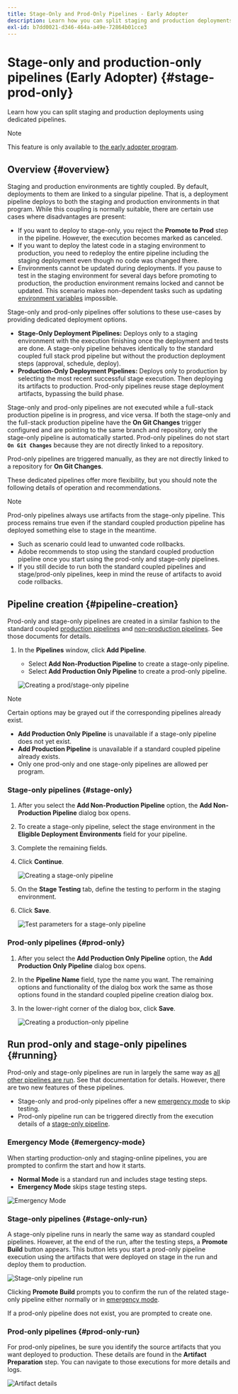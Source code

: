 ```yaml
---
title: Stage-Only and Prod-Only Pipelines - Early Adopter
description: Learn how you can split staging and production deployments using dedicated pipelines.
exl-id: b7dd0021-d346-464a-a49e-72864b01cce3
---
```

# Stage-only and production-only pipelines (Early Adopter) {#stage-prod-only}

Learn how you can split staging and production deployments using dedicated pipelines.

>[!NOTE]
>
>This feature is only available to [the early adopter program](/help/release-notes/2024/2024-8-0.md).

## Overview {#overview}

Staging and production environments are tightly coupled. By default, deployments to them are linked to a singular pipeline. That is, a deployment pipeline deploys to both the staging and production environments in that program. While this coupling is normally suitable, there are certain use cases where disadvantages are present:

* If you want to deploy to stage-only, you reject the **Promote to Prod** step in the pipeline. However, the execution becomes marked as canceled.
* If you want to deploy the latest code in a staging environment to production, you need to redeploy the entire pipeline including the staging deployment even though no code was changed there.
* Environments cannot be updated during deployments. If you pause to test in the staging environment for several days before promoting to production, the production environment remains locked and cannot be updated. This scenario makes non-dependent tasks such as updating [environment variables](/help/getting-started/build-environment.md#environment-variables) impossible.

Stage-only and prod-only pipelines offer solutions to these use-cases by providing dedicated deployment options.

* **Stage-Only Deployment Pipelines:** Deploys only to a staging environment with the execution finishing once the deployment and tests are done. A stage-only pipeline behaves identically to the standard coupled full stack prod pipeline but without the production deployment steps (approval, schedule, deploy).
* **Production-Only Deployment Pipelines:** Deploys only to production by selecting the most recent successful stage execution. Then deploying its artifacts to production. Prod-only pipelines reuse stage deployment artifacts, bypassing the build phase.

Stage-only and prod-only pipelines are not executed while a full-stack production pipeline is in progress, and vice versa. If both the stage-only and the full-stack production pipeline have the **On Git Changes** trigger configured and are pointing to the same branch and repository, only the stage-only pipeline is automatically started. Prod-only pipelines do not start **`On Git Changes`** because they are not directly linked to a repository.

Prod-only pipelines are triggered manually, as they are not directly linked to a repository for **On Git Changes**.

These dedicated pipelines offer more flexibility, but you should note the following details of operation and recommendations.

>[!NOTE]
>
>Prod-only pipelines always use artifacts from the stage-only pipeline. This process remains true even if the standard coupled production pipeline has deployed something else to stage in the meantime.
>
>* Such as scenario could lead to unwanted code rollbacks.
>* Adobe recommends to stop using the standard coupled production pipeline once you start using the prod-only and stage-only pipelines.
>* If you still decide to run both the standard coupled pipelines and stage/prod-only pipelines, keep in mind the reuse of artifacts to avoid code rollbacks.

## Pipeline creation {#pipeline-creation}

Prod-only and stage-only pipelines are created in a similar fashion to the standard coupled [production pipelines](/help/using/production-pipelines.md) and [non-production pipelines](/help/using/non-production-pipelines.md). See those documents for details.

1. In the **Pipelines** window, click **Add Pipeline**.

   * Select **Add Non-Production Pipeline** to create a stage-only pipeline.
   * Select **Add Production Only Pipeline** to create a prod-only pipeline.

   ![Creating a prod/stage-only pipeline](/help/assets/configure-pipelines/prod-stage-pipelines.png)

>[!NOTE]
>
>Certain options may be grayed out if the corresponding pipelines already exist.
>
>* **Add Production Only Pipeline** is unavailable if a stage-only pipeline does not yet exist.
>* **Add Production Pipeline** is unavailable if a standard coupled pipeline already exists.
>* Only one prod-only and one stage-only pipelines are allowed per program.

### Stage-only pipelines {#stage-only}

1. After you select the **Add Non-Production Pipeline** option, the **Add Non-Production Pipeline** dialog box opens.
1. To create a stage-only pipeline, select the stage environment in the **Eligible Deployment Environments** field for your pipeline.
1. Complete the remaining fields.
1. Click **Continue**.

   ![Creating a stage-only pipeline](/help/assets/configure-pipelines/stage-only.png)

1. On the **Stage Testing** tab, define the testing to perform in the staging environment. 
1. Click **Save**.

   ![Test parameters for a stage-only pipeline](/help/assets/configure-pipelines/stage-only-test.png)

### Prod-only pipelines {#prod-only}

1. After you select the **Add Production Only Pipeline** option, the **Add Production Only Pipeline** dialog box opens.
1. In the **Pipeline Name** field, type the name you want. The remaining options and functionality of the dialog box work the same as those options found in the standard coupled pipeline creation dialog box. 
1. In the lower-right corner of the dialog box, click **Save**.

   ![Creating a production-only pipeline](/help/assets/configure-pipelines/prod-only-pipeline.png)

## Run prod-only and stage-only pipelines {#running}

Prod-only and stage-only pipelines are run in largely the same way as [all other pipelines are run](/help/using/managing-pipelines.md#running-pipelines). See that documentation for details. However, there are two new features of these pipelines.

* Stage-only and prod-only pipelines offer a new [emergency mode](#emergency-mode) to skip testing.
* Prod-only pipeline run can be triggered directly from the execution details of a [stage-only pipeline](#stage-only-run).

### Emergency Mode {#emergency-mode}

When starting production-only and staging-online pipelines, you are prompted to confirm the start and how it starts.

* **Normal Mode** is a standard run and includes stage testing steps.
* **Emergency Mode** skips stage testing steps.

![Emergency Mode](/help/assets/configure-pipelines/emergency-mode.png)

### Stage-only pipelines {#stage-only-run}

A stage-only pipeline runs in nearly the same way as standard coupled pipelines. However, at the end of the run, after the testing steps, a **Promote Build** button appears. This button lets you start a prod-only pipeline execution using the artifacts that were deployed on stage in the run and deploy them to production.

![Stage-only pipeline run](/help/assets/configure-pipelines/stage-only-pipeline-run.png)

Clicking **Promote Build** prompts you to confirm the run of the related stage-only pipeline either normally or in [emergency mode](#emergency-mode).

If a prod-only pipeline does not exist, you are prompted to create one.

### Prod-only pipelines {#prod-only-run}

For prod-only pipelines, be sure you identify the source artifacts that you want deployed to production. These details are found in the **Artifact Preparation** step. You can navigate to those executions for more details and logs.

![Artifact details](/help/assets/configure-pipelines/prod-only-pipeline-run.png)

